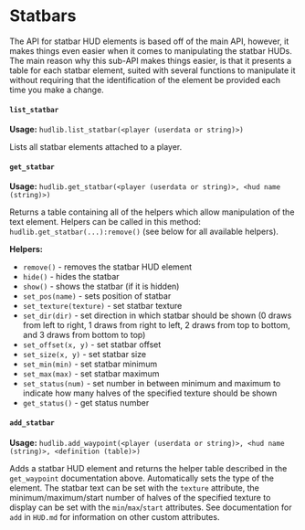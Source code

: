 # Statbars
The API for statbar HUD elements is based off of the main API, however, it makes things even easier when it comes to manipulating the statbar HUDs. The main reason why this sub-API makes things easier, is that it presents a table for each statbar element, suited with several functions to manipulate it without requiring that the identification of the element be provided each time you make a change.

#### `list_statbar`
__Usage:__ `hudlib.list_statbar(<player (userdata or string)>)`

Lists all statbar elements attached to a player.

#### `get_statbar`
__Usage:__ `hudlib.get_statbar(<player (userdata or string)>, <hud name (string)>)`

Returns a table containing all of the helpers which allow manipulation of the text element. Helpers can be called in this method: `hudlib.get_statbar(...):remove()` (see below for all available helpers).

__Helpers:__
- `remove()` - removes the statbar HUD element
- `hide()` - hides the statbar
- `show()` - shows the statbar (if it is hidden)
- `set_pos(name)` - sets position of statbar
- `set_texture(texture)` - set statbar texture
- `set_dir(dir)` - set direction in which statbar should be shown (0 draws from left to right, 1 draws from right to left, 2 draws from top to bottom, and 3 draws from bottom to top)
- `set_offset(x, y)` - set statbar offset
- `set_size(x, y)` - set statbar size
- `set_min(min)` - set statbar minimum
- `set_max(max)` - set statbar maximum
- `set_status(num)` - set number in between minimum and maximum to indicate how many halves of the specified texture should be shown
- `get_status()` - get status number

#### `add_statbar`
__Usage:__ `hudlib.add_waypoint(<player (userdata or string)>, <hud name (string)>, <definition (table)>)`

Adds a statbar HUD element and returns the helper table described in the `get_waypoint` documentation above. Automatically sets the type of the element. The statbar text can be set with the `texture` attribute, the minimum/maximum/start number of halves of the specified texture to display can be set with the `min`/`max`/`start` attributes. See documentation for `add` in `HUD.md` for information on other custom attributes.